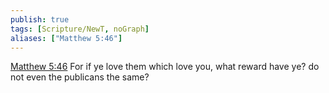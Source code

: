 ```yaml
---
publish: true
tags: [Scripture/NewT, noGraph]
aliases: ["Matthew 5:46"]
---
```

[Matthew 5:46](https://churchofjesuschrist.org/study/scriptures/nt/matt/5?lang=eng&id=p46#p46) For if ye love them which love you, what reward have ye? do not even the publicans the same?
